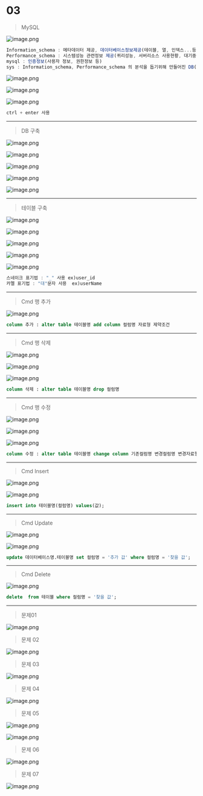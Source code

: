 # 03

> MySQL
> 

![image.png](image.png)

```jsx
Information_schema : 메타데이터 제공, 데이터베이스정보제공(테이블, 열, 인덱스...등)
Performance_schema : 시스템성능 관련정보 제공(퀴리성능, 서버리소스 사용현황, 대기중인 이벤트 등)
mysql : 인증정보(사용자 정보, 권한정보 등)
sys : Information_schema, Performance_schema 의 분석을 돕기위해 만들어진 DB(여러View이 포함)
```

![image.png](image%201.png)

![image.png](image%202.png)

![image.png](image%203.png)

```jsx
ctrl + enter 사용
```

---

> DB 구축
> 

![image.png](image%204.png)

![image.png](image%205.png)

![image.png](image%206.png)

![image.png](image%207.png)

![image.png](image%208.png)

---

> 테이블 구축
> 

![image.png](image%209.png)

![image.png](image%2010.png)

![image.png](image%2011.png)

![image.png](image%2012.png)

![image.png](image%2013.png)

```jsx
스네이크 표기법 : "_" 사용 ex)user_id
카멜 표기법 : "대"문자 사용  ex)userName
```

---

> Cmd 행 추가
> 

![image.png](image%2014.png)

```sql
column 추가 : alter table 테이블명 add column 컬럼명 자료형 제약조건
```

---

> Cmd 행 삭제
> 

![image.png](image%2015.png)

![image.png](image%2016.png)

![image.png](image%2017.png)

```sql
column 삭제 : alter table 테이블명 drop 컬럼명
```

---

> Cmd 행 수정
> 

![image.png](image%2018.png)

![image.png](image%2019.png)

![image.png](image%2017.png)

```sql
column 수정 : alter table 테이블명 change column 기존컬럼명 변경컬럼명 변경자료형 제약조건
```

---

> Cmd Insert
> 

![image.png](image%2020.png)

![image.png](image%2021.png)

```sql
insert into 테이블명(컬럼명) values(값);
```

---

> Cmd Update
> 

![image.png](image%2021.png)

![image.png](image%2022.png)

```sql
update 데이터베이스명.테이블명 set 컬럼명 = '추가 값' where 컬럼명 = '찾을 값';
```

---

> Cmd Delete
> 

![image.png](image%2023.png)

```sql
delete  from 테이블 where 컬럼명 = '찾을 값';
```

---

> 문제01
> 

![image.png](image%2024.png)

> 문제 02
> 

![image.png](image%2025.png)

> 문제 03
> 

![image.png](image%2026.png)

> 문제 04
> 

![image.png](image%2027.png)

> 문제 05
> 

![image.png](image%2028.png)

![image.png](image%2029.png)

> 문제 06
> 

![image.png](image%2030.png)

> 문제 07
> 

![image.png](image%2031.png)